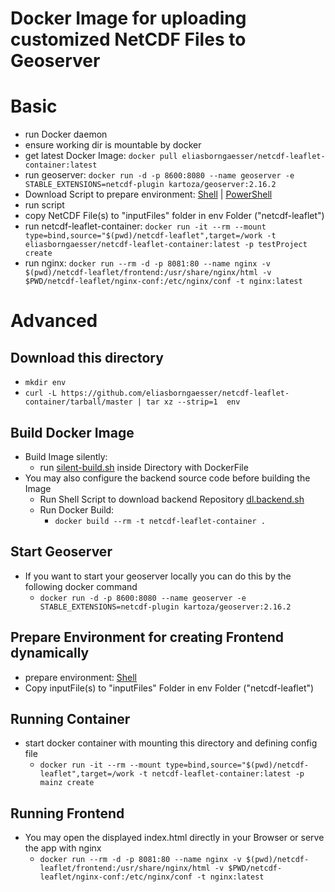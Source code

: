 # Docker Image for uploading customized NetCDF Files to Geoserver

# Basic
- run Docker daemon
- ensure working dir is mountable by docker
- get latest Docker Image: `docker pull eliasborngaesser/netcdf-leaflet-container:latest`
- run geoserver: `docker run -d -p 8600:8080 --name geoserver -e STABLE_EXTENSIONS=netcdf-plugin kartoza/geoserver:2.16.2`
- Download Script to prepare environment: [Shell](https://raw.githubusercontent.com/eliasborngaesser/netcdf-leaflet-container/master/prepare-env.sh) | [PowerShell](https://raw.githubusercontent.com/eliasborngaesser/netcdf-leaflet-container/master/prepare-env.ps1)
- run script
- copy NetCDF File(s) to "inputFiles" folder  in env Folder ("netcdf-leaflet")
- run netcdf-leaflet-container: `docker run -it --rm --mount type=bind,source="$(pwd)/netcdf-leaflet",target=/work -t eliasborngaesser/netcdf-leaflet-container:latest -p testProject create`
- run nginx: `docker run --rm -d -p 8081:80 --name nginx -v $(pwd)/netcdf-leaflet/frontend:/usr/share/nginx/html -v $PWD/netcdf-leaflet/nginx-conf:/etc/nginx/conf -t nginx:latest`

# Advanced

## Download this directory
- `mkdir env`
- `curl -L https://github.com/eliasborngaesser/netcdf-leaflet-container/tarball/master | tar xz --strip=1  env`
## Build Docker Image
- Build Image silently:
    - run [silent-build.sh](./utils/silent-build.sh) inside Directory with DockerFile
- You may also configure the backend source code before building the Image
    - Run Shell Script to download backend Repository [dl.backend.sh](./utils/dl-backend.sh)
    - Run Docker Build:
        - `docker build --rm -t netcdf-leaflet-container .`

## Start Geoserver
- If you want to start your geoserver locally you can do this by the following docker command
    - `docker run -d -p 8600:8080 --name geoserver -e STABLE_EXTENSIONS=netcdf-plugin kartoza/geoserver:2.16.2`

## Prepare Environment for creating Frontend dynamically
- prepare environment: [Shell](https://raw.githubusercontent.com/eliasborngaesser/netcdf-leaflet-container/master/prepare-env.sh) 
- Copy inputFile(s) to "inputFiles" Folder in env Folder ("netcdf-leaflet")

## Running Container
- start docker container with mounting this directory and defining config file
    - `docker run -it --rm --mount type=bind,source="$(pwd)/netcdf-leaflet",target=/work -t netcdf-leaflet-container:latest -p mainz create`

## Running Frontend
- You may open the displayed index.html directly in your Browser or serve the app with nginx
    - `docker run --rm -d -p 8081:80 --name nginx -v $(pwd)/netcdf-leaflet/frontend:/usr/share/nginx/html -v $PWD/netcdf-leaflet/nginx-conf:/etc/nginx/conf -t nginx:latest`
